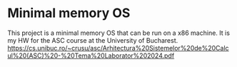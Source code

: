 # Minimal memory OS 

This project is a minimal memory OS that can be run on a x86 machine. It is my HW for the ASC course at the University of Bucharest.
https://cs.unibuc.ro/~crusu/asc/Arhitectura%20Sistemelor%20de%20Calcul%20(ASC)%20-%20Tema%20Laborator%202024.pdf
